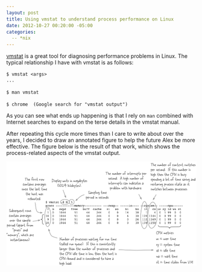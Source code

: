 ```yaml
---
layout: post
title: Using vmstat to understand process performance on Linux
date: 2012-10-27 00:20:00 -05:00
categories:
  -- *nix
---
```


[vmstat](http://unixhelp.ed.ac.uk/CGI/man-cgi?vmstat) is a great tool for diagnosing performance
problems in Linux.  The typical relationship I have with vmstat is as follows:

    $ vmstat <args>
    ...

    $ man vmstat

    $ chrome  (Google search for "vmstat output")

As you can see what ends up happening is that I rely on `man` combined with Internet searches to expand on the
terse details in the vmstat manual.

After repeating this cycle more times than I care to write about over the years, I decided to draw an annotated
figure to help the future Alex be more effective. The figure below is the result of that work,
which shows the process-related aspects of the vmstat output.

![parition](/images/vmstat-cpu.png)

